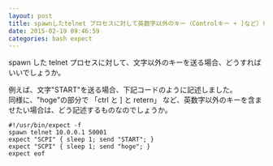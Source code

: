 ```yaml
---
layout: post
title: spawnしたtelnet プロセスに対して英数字以外のキー（Controlキー + ]など）を送るには
date: 2015-02-19 09:46:59
categories: bash expect
---
```

<!-- {% raw %} -->
<p>spawn した telnet プロセスに対して、文字以外のキーを送る場合、どうすればいいでしょうか。</p>

<p>例えば、文字"START"を送る場合、下記コードのように記述しました。<br>
同様に、"hoge"の部分で 「ctrl と ] と retern」 など、英数字以外のキーを含ませたい場合は、どう記述するものなのでしょうか。</p>

<pre><code>#!/usr/bin/expect -f
spawn telnet 10.0.0.1 50001
expect "SCPI" { sleep 1; send "START"; }
expect "SCPI" { sleep 1; send "hoge"; }
expect eof
</code></pre>
<!-- {% endraw %} -->
